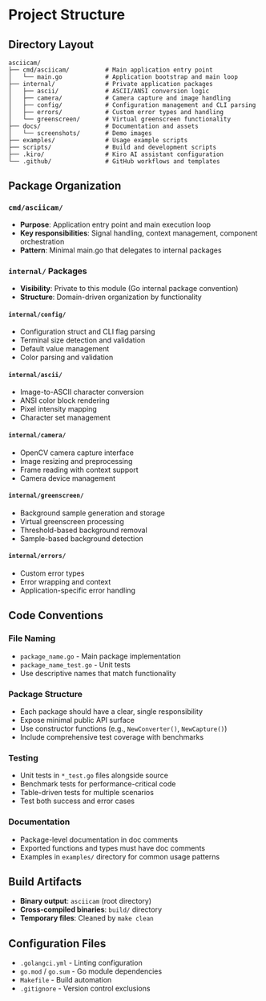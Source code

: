 # Project Structure

## Directory Layout

```
asciicam/
├── cmd/asciicam/          # Main application entry point
│   └── main.go            # Application bootstrap and main loop
├── internal/              # Private application packages
│   ├── ascii/             # ASCII/ANSI conversion logic
│   ├── camera/            # Camera capture and image handling
│   ├── config/            # Configuration management and CLI parsing
│   ├── errors/            # Custom error types and handling
│   └── greenscreen/       # Virtual greenscreen functionality
├── docs/                  # Documentation and assets
│   └── screenshots/       # Demo images
├── examples/              # Usage example scripts
├── scripts/               # Build and development scripts
├── .kiro/                 # Kiro AI assistant configuration
└── .github/               # GitHub workflows and templates
```

## Package Organization

### `cmd/asciicam/`
- **Purpose**: Application entry point and main execution loop
- **Key responsibilities**: Signal handling, context management, component orchestration
- **Pattern**: Minimal main.go that delegates to internal packages

### `internal/` Packages
- **Visibility**: Private to this module (Go internal package convention)
- **Structure**: Domain-driven organization by functionality

#### `internal/config/`
- Configuration struct and CLI flag parsing
- Terminal size detection and validation
- Default value management
- Color parsing and validation

#### `internal/ascii/`
- Image-to-ASCII character conversion
- ANSI color block rendering
- Pixel intensity mapping
- Character set management

#### `internal/camera/`
- OpenCV camera capture interface
- Image resizing and preprocessing
- Frame reading with context support
- Camera device management

#### `internal/greenscreen/`
- Background sample generation and storage
- Virtual greenscreen processing
- Threshold-based background removal
- Sample-based background detection

#### `internal/errors/`
- Custom error types
- Error wrapping and context
- Application-specific error handling

## Code Conventions

### File Naming
- `package_name.go` - Main package implementation
- `package_name_test.go` - Unit tests
- Use descriptive names that match functionality

### Package Structure
- Each package should have a clear, single responsibility
- Expose minimal public API surface
- Use constructor functions (e.g., `NewConverter()`, `NewCapture()`)
- Include comprehensive test coverage with benchmarks

### Testing
- Unit tests in `*_test.go` files alongside source
- Benchmark tests for performance-critical code
- Table-driven tests for multiple scenarios
- Test both success and error cases

### Documentation
- Package-level documentation in doc comments
- Exported functions and types must have doc comments
- Examples in `examples/` directory for common usage patterns

## Build Artifacts
- **Binary output**: `asciicam` (root directory)
- **Cross-compiled binaries**: `build/` directory
- **Temporary files**: Cleaned by `make clean`

## Configuration Files
- `.golangci.yml` - Linting configuration
- `go.mod` / `go.sum` - Go module dependencies
- `Makefile` - Build automation
- `.gitignore` - Version control exclusions
